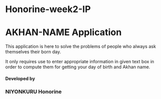 # Honorine-week2-IP

# AKHAN-NAME Application

 This application is here to solve the problems of people 
 who always ask themselves their born day.

 It only requires use to enter appropriate information 
 in given text box in order to compute them for getting 
 your day of birth and Akhan name.
 

 ####  Developed by 

 ### NIYONKURU Honorine
